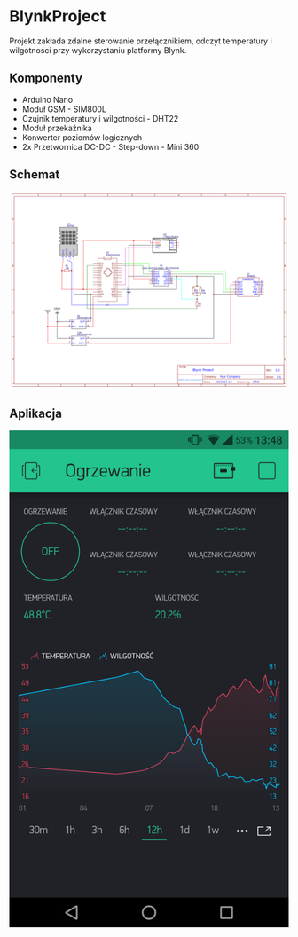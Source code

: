 ﻿# BlynkProject
Projekt zakłada zdalne sterowanie przełącznikiem, odczyt temperatury i wilgotności przy wykorzystaniu platformy Blynk.

## Komponenty
* Arduino Nano
* Moduł GSM - SIM800L
* Czujnik temperatury i wilgotności - DHT22
* Moduł przekaźnika
* Konwerter poziomów logicznych
* 2x Przetwornica DC-DC - Step-down - Mini 360

## Schemat
![Schemat](Schematic.png)

## Aplikacja
![Screenshot](Screenshot.png)
